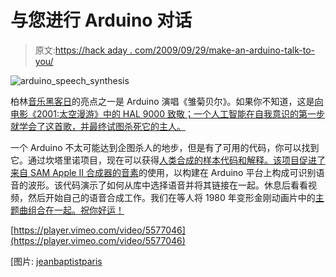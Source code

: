 # 与您进行 Arduino 对话

> 原文:[https://hack aday . com/2009/09/29/make-an-arduino-talk-to-you/](https://hackaday.com/2009/09/29/make-an-arduino-talk-to-you/)

![arduino_speech_synthesis](../Images/5b092ab590a8feefced65336c2d39f7b.png "arduino_speech_synthesis")

柏林[音乐黑客日](http://hackaday.com/2009/09/23/berlin-hack-day/)的亮点之一是 Arduino 演唱《雏菊贝尔》。如果你不知道，这是[向电影《2001:太空漫游》中的 HAL 9000 致敬；一个人工智能在自我意识的第一步就学会了这首歌，并最终试图杀死它的主人。](http://en.wikipedia.org/wiki/Daisy_Bell#Memorable_performances)

一个 Arduino 不太可能达到企图杀人的地步，但是有了可用的代码，你可以找到它。通过坎塔里诺项目，现在可以获得[人类合成的样本代码和解释。该项目促进了来自 SAM Apple II 合成器的](http://code.google.com/p/tinkerit/wiki/Cantarino)[音素](http://en.wikipedia.org/wiki/Phonemes)的使用，以构建在 Arduino 平台上构成可识别语音的波形。该代码演示了如何从库中选择语音并将其链接在一起。休息后看看视频，然后开始自己的语音合成工作。我们在等人将 1980 年变形金刚动画片中的[主题曲组合在一起。祝你好运！](http://www.youtube.com/watch?v=_AIFoBRIny0)

[https://player.vimeo.com/video/5577046](https://player.vimeo.com/video/5577046)

[图片: [jeanbaptistparis](http://www.flickr.com/photos/jeanbaptisteparis/119421176/)